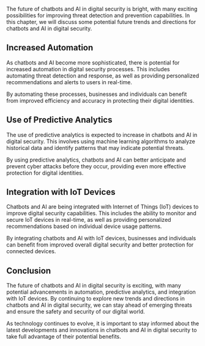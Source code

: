 
The future of chatbots and AI in digital security is bright, with many exciting possibilities for improving threat detection and prevention capabilities. In this chapter, we will discuss some potential future trends and directions for chatbots and AI in digital security.

Increased Automation
--------------------

As chatbots and AI become more sophisticated, there is potential for increased automation in digital security processes. This includes automating threat detection and response, as well as providing personalized recommendations and alerts to users in real-time.

By automating these processes, businesses and individuals can benefit from improved efficiency and accuracy in protecting their digital identities.

Use of Predictive Analytics
---------------------------

The use of predictive analytics is expected to increase in chatbots and AI in digital security. This involves using machine learning algorithms to analyze historical data and identify patterns that may indicate potential threats.

By using predictive analytics, chatbots and AI can better anticipate and prevent cyber attacks before they occur, providing even more effective protection for digital identities.

Integration with IoT Devices
----------------------------

Chatbots and AI are being integrated with Internet of Things (IoT) devices to improve digital security capabilities. This includes the ability to monitor and secure IoT devices in real-time, as well as providing personalized recommendations based on individual device usage patterns.

By integrating chatbots and AI with IoT devices, businesses and individuals can benefit from improved overall digital security and better protection for connected devices.

Conclusion
----------

The future of chatbots and AI in digital security is exciting, with many potential advancements in automation, predictive analytics, and integration with IoT devices. By continuing to explore new trends and directions in chatbots and AI in digital security, we can stay ahead of emerging threats and ensure the safety and security of our digital world.

As technology continues to evolve, it is important to stay informed about the latest developments and innovations in chatbots and AI in digital security to take full advantage of their potential benefits.

